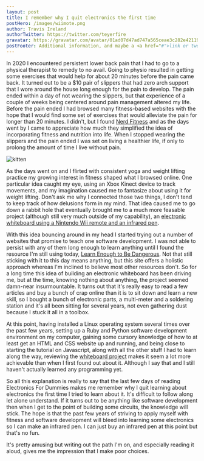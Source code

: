 ```yaml
---
layout: post
title: I remember why I quit electronics the first time 
postHero: /images/wiimote.png
author: Travis Ireland
authorTwitter: https://twitter.com/teyerfire
gravatar: https://gravatar.com/avatar/01ad07d47ad747a565ceae3c282e42119541f726a9c8162e792d92f62e88cb81
postFooter: Additional information, and maybe a <a href="#">link or two</a>
---
```


In 2020 I encountered persistent lower back pain that I had to go to a physical therapist to remedy to no avail. Going to physio resulted in getting some exercises that would help for about 20 minutes before the pain came back. It turned out to be a $10 pair of slippers that had zero arch support that I wore around the house long enough for the pain to develop. The pain ended within a day of not wearing the slippers, but that experience of a couple of weeks being centered around pain management altered my life. Before the pain ended I had browsed many fitness-based websites with the hope that I would find some set of exercises that would alleviate the pain for longer than 20 minutes. I didn't, but I found [Nerd Fitness](https://www.nerdfitness.com) and as the days went by I came to appreciate how much they simplified the idea of incorporating fitness and nutrition into life. When I stopped wearing the slippers and the pain ended I was set on living a healthier life, if only to prolong the amount of time I live without pain.

<img class="pull-right" src="https://placekitten.com/g/400/200" alt="kitten">

As the days went on and I flirted with consistent yoga and weight lifting practice my growing interest in fitness shaped what I browsed online. One particular idea caught my eye, using an Xbox Kinect device to track movements, and my imagination caused me to fantasize about using it for weight lifting. Don't ask me why I connected those two things, I don't tend to keep track of how delusions form in my mind. That idea caused me to go down a rabbit hole that eventually brought me to a much more feasable project (although still very much outside of my capability), an [electronic whiteboard using a Nintendo Wii remote and an infrared pen](http://johnnylee.net/projects/wii/).

With this idea bouncing around in my head I started trying out a number of websites that promise to teach one software development. I was not able to persist with any of them long enough to learn anything until I found the resource I'm still using today, [Learn Enough to Be Dangerous](https://www.learnenough.com/for-beginners). Not that still sticking with it to this day means anything, but this site offers a holistic approach whereas I'm inclined to believe most other resources don't. So for a long time this idea of building an electronic whiteboard has been driving me, but at the time, knowing nothing about anything, the project seemed damn-near insurmountable. It turns out that it's really easy to read a few articles and buy a bunch of crap online than it is to sit down and learn a new skill, so I bought a bunch of electronic parts, a multi-meter and a soldering station and it's all been sitting for several years, not even gathering dust because I stuck it all in a toolbox.

At this point, having installed a Linux operating system several times over the past few years, setting up a Ruby and Python software development environment on my computer, gaining some cursory knowledge of how to at least get an HTML and CSS website up and running, and being close to starting the tutorial on Javascript, along with all the other stuff I had to learn along the way, reviewing the [whiteboard project](https://github.com/wedesoft/whiteboard) makes it seem a lot more achievable than when I first found out about it. Although I say that and I still haven't actually learned any programming yet.

So all this explanation is really to say that the last few days of reading Electronics For Dummies makes me remember why I quit learning about electronics the first time I tried to learn about it. It's difficult to follow along let alone understand. If it turns out to be anything like software development then when I get to the point of building some circuits, the knowledge will stick. The hope is that the past few years of striving to apply myself with fitness and software development will bleed into learning some electronics so I can make an infrared pen. I can just buy an infrared pen at this point but that's no fun.

It's pretty amusing but writing out the path I'm on, and especially reading it aloud, gives me the impression that I make poor choices.
